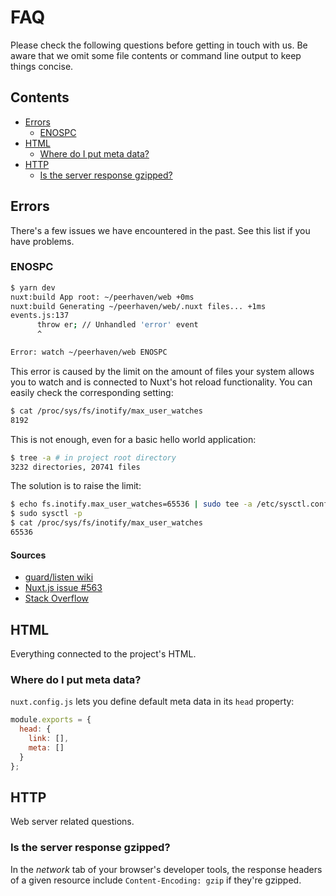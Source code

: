 # FAQ

Please check the following questions before getting in touch with us.
Be aware that we omit some file contents or command line output to keep things concise.

## Contents

- [Errors](#errors)
  + [ENOSPC](#enospc)
- [HTML](#html)
  + [Where do I put meta data?](#where-do-i-put-meta-data)
- [HTTP](#http)
  + [Is the server response gzipped?](#is-the-server-response-gzipped)

## Errors

There's a few issues we have encountered in the past.
See this list if you have problems.

### ENOSPC

```bash
$ yarn dev
nuxt:build App root: ~/peerhaven/web +0ms
nuxt:build Generating ~/peerhaven/web/.nuxt files... +1ms
events.js:137
      throw er; // Unhandled 'error' event
      ^

Error: watch ~/peerhaven/web ENOSPC
```

This error is caused by the limit on the amount of files your system allows you to watch and is connected to Nuxt's hot reload functionality.
You can easily check the corresponding setting:

```bash
$ cat /proc/sys/fs/inotify/max_user_watches
8192
```

This is not enough, even for a basic hello world application:

```bash
$ tree -a # in project root directory
3232 directories, 20741 files
```

The solution is to raise the limit:

```bash
$ echo fs.inotify.max_user_watches=65536 | sudo tee -a /etc/sysctl.conf
$ sudo sysctl -p
$ cat /proc/sys/fs/inotify/max_user_watches
65536
```

#### Sources

- [guard/listen wiki](https://github.com/guard/listen/wiki/Increasing-the-amount-of-inotify-watchers)
- [Nuxt.js issue #563](https://github.com/nuxt/nuxt.js/issues/563)
- [Stack Overflow](https://stackoverflow.com/q/22475849/2040520)

## HTML

Everything connected to the project's HTML.

### Where do I put meta data?

`nuxt.config.js` lets you define default meta data in its `head` property:

```javascript
module.exports = {
  head: {
    link: [],
    meta: []
  }
};
```

## HTTP

Web server related questions.

### Is the server response gzipped?

In the _network_ tab of your browser's developer tools, the response headers of a given resource include `Content-Encoding: gzip` if they're gzipped.
